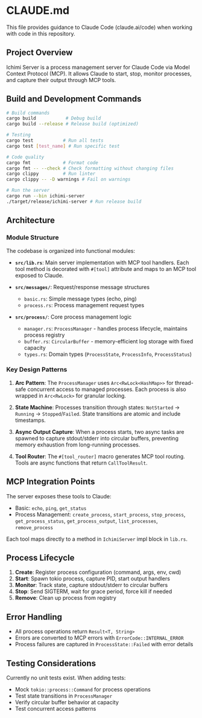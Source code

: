 # CLAUDE.md

This file provides guidance to Claude Code (claude.ai/code) when working with code in this repository.

## Project Overview

Ichimi Server is a process management server for Claude Code via Model Context Protocol (MCP). It allows Claude to start, stop, monitor processes, and capture their output through MCP tools.

## Build and Development Commands

```bash
# Build commands
cargo build           # Debug build
cargo build --release # Release build (optimized)

# Testing
cargo test           # Run all tests
cargo test [test_name] # Run specific test

# Code quality
cargo fmt            # Format code
cargo fmt -- --check # Check formatting without changing files
cargo clippy         # Run linter
cargo clippy -- -D warnings # Fail on warnings

# Run the server
cargo run --bin ichimi-server
./target/release/ichimi-server # Run release build
```

## Architecture

### Module Structure

The codebase is organized into functional modules:

- **`src/lib.rs`**: Main server implementation with MCP tool handlers. Each tool method is decorated with `#[tool]` attribute and maps to an MCP tool exposed to Claude.

- **`src/messages/`**: Request/response message structures
  - `basic.rs`: Simple message types (echo, ping)
  - `process.rs`: Process management request types
  
- **`src/process/`**: Core process management logic
  - `manager.rs`: `ProcessManager` - handles process lifecycle, maintains process registry
  - `buffer.rs`: `CircularBuffer` - memory-efficient log storage with fixed capacity
  - `types.rs`: Domain types (`ProcessState`, `ProcessInfo`, `ProcessStatus`)

### Key Design Patterns

1. **Arc<RwLock> Pattern**: The `ProcessManager` uses `Arc<RwLock<HashMap>>` for thread-safe concurrent access to managed processes. Each process is also wrapped in `Arc<RwLock>` for granular locking.

2. **State Machine**: Processes transition through states: `NotStarted` → `Running` → `Stopped`/`Failed`. State transitions are atomic and include timestamps.

3. **Async Output Capture**: When a process starts, two async tasks are spawned to capture stdout/stderr into circular buffers, preventing memory exhaustion from long-running processes.

4. **Tool Router**: The `#[tool_router]` macro generates MCP tool routing. Tools are async functions that return `CallToolResult`.

## MCP Integration Points

The server exposes these tools to Claude:
- Basic: `echo`, `ping`, `get_status`
- Process Management: `create_process`, `start_process`, `stop_process`, `get_process_status`, `get_process_output`, `list_processes`, `remove_process`

Each tool maps directly to a method in `IchimiServer` impl block in `lib.rs`.

## Process Lifecycle

1. **Create**: Register process configuration (command, args, env, cwd)
2. **Start**: Spawn tokio process, capture PID, start output handlers
3. **Monitor**: Track state, capture stdout/stderr to circular buffers
4. **Stop**: Send SIGTERM, wait for grace period, force kill if needed
5. **Remove**: Clean up process from registry

## Error Handling

- All process operations return `Result<T, String>` 
- Errors are converted to MCP errors with `ErrorCode::INTERNAL_ERROR`
- Process failures are captured in `ProcessState::Failed` with error details

## Testing Considerations

Currently no unit tests exist. When adding tests:
- Mock `tokio::process::Command` for process operations
- Test state transitions in `ProcessManager`
- Verify circular buffer behavior at capacity
- Test concurrent access patterns